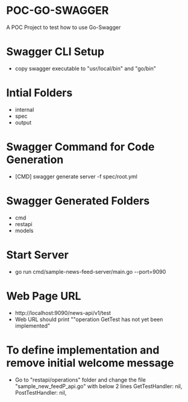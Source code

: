 # POC-GO-SWAGGER

A POC Project to test how to use Go-Swagger

# Swagger CLI Setup
* copy swagger executable to "usr/local/bin" and "go/bin"

# Intial Folders
* internal
* spec
* output

# Swagger Command for Code Generation
* [CMD] swagger generate server -f spec/root.yml

# Swagger Generated Folders
* cmd
* restapi
* models

# Start Server
* go run cmd/sample-news-feed-server/main.go --port=9090

# Web Page URL
* http://localhost:9090/news-api/v1/test
* Web URL should print ""operation GetTest has not yet been implemented"

# To define implementation and remove initial welcome message
* Go to "restapi/operations" folder and change the file "sample_new_feedP_api.go" with below 2 lines
GetTestHandler:      nil,
PostTestHandler:     nil,